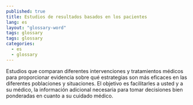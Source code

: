 ```yaml
---
published: true
title: Estudios de resultados basados en los pacientes
lang: es
layout: "glossary-word"
tags: glossary
tags: glossary
categories:
  - es
  - glossary
---
```


Estudios que comparan diferentes intervenciones y tratamientos médicos para proporcionar evidencia sobre qué estrategias son más eficaces en las diferentes poblaciones y situaciones. El objetivo es facilitarles a usted y a su médico, la información adicional necesaria para tomar decisiones bien ponderadas en cuanto a su cuidado médico.
